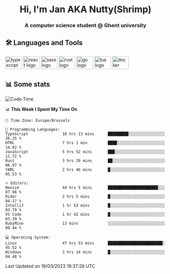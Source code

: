 <h1 align="center">Hi, I'm Jan AKA Nutty(Shrimp)</h1>
<h3 align="center">A computer science student @ Ghent university</h3>

<h2 align="left">🛠️ Languages and Tools</h2>

###

<div align="left">
  <img src="https://cdn.jsdelivr.net/gh/devicons/devicon/icons/typescript/typescript-original.svg" height="40" width="52" alt="typescript logo"  />
  <img src="https://cdn.jsdelivr.net/gh/devicons/devicon/icons/react/react-original.svg" height="40" width="52" alt="react logo"  />
  <img src="https://cdn.jsdelivr.net/gh/devicons/devicon/icons/sass/sass-original.svg" height="40" width="52" alt="sass logo"  />
  <img src="https://cdn.jsdelivr.net/gh/devicons/devicon/icons/rust/rust-plain.svg" height="40" width="52" alt="rust logo"  />
  <img src="https://cdn.jsdelivr.net/gh/devicons/devicon/icons/go/go-original.svg" height="40" width="52" alt="go logo"  />
  <img src="https://cdn.jsdelivr.net/gh/devicons/devicon/icons/lua/lua-original.svg" height="40" width="52" alt="lua logo"  />
  <img src="https://cdn.jsdelivr.net/gh/devicons/devicon/icons/docker/docker-original.svg" height="40" width="52" alt="docker logo"  />
</div>

<h2>📊 Some stats</h2>

<!--START_SECTION:waka-->
![Code Time](http://img.shields.io/badge/Code%20Time-2%2C843%20hrs%2043%20mins-blue)

📊 **This Week I Spent My Time On** 

```text
🕑︎ Time Zone: Europe/Brussels

💬 Programming Languages: 
TypeScript               18 hrs 13 mins      █████████░░░░░░░░░░░░░░░░   36.35 % 
HTML                     7 hrs 1 min         ████░░░░░░░░░░░░░░░░░░░░░   14.02 % 
JavaScript               5 hrs 52 mins       ███░░░░░░░░░░░░░░░░░░░░░░   11.72 % 
Rust                     3 hrs 29 mins       ██░░░░░░░░░░░░░░░░░░░░░░░   06.97 % 
YAML                     2 hrs 46 mins       █░░░░░░░░░░░░░░░░░░░░░░░░   05.53 % 

🔥 Editors: 
Neovim                   44 hrs 5 mins       ██████████████████████░░░   87.96 % 
Rider                    2 hrs 5 mins        █░░░░░░░░░░░░░░░░░░░░░░░░   04.17 % 
IntelliJ                 1 hr 53 mins        █░░░░░░░░░░░░░░░░░░░░░░░░   03.79 % 
VS Code                  1 hr 42 mins        █░░░░░░░░░░░░░░░░░░░░░░░░   03.39 % 
RubyMine                 13 mins             ░░░░░░░░░░░░░░░░░░░░░░░░░   00.44 % 

💻 Operating System: 
Linux                    47 hrs 53 mins      ████████████████████████░   95.52 % 
Windows                  2 hrs 14 mins       █░░░░░░░░░░░░░░░░░░░░░░░░   04.48 % 
```


 Last Updated on 19/03/2023 18:37:28 UTC
<!--END_SECTION:waka-->

